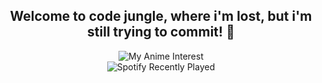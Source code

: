 <div align="center">

## Welcome to code jungle, where i'm lost, but i'm still trying to commit! 👋

<img src="https://i.pinimg.com/originals/10/d8/ba/10d8ba6db5fbe73ef31375870b481e16.gif" alt="My Anime Interest" />
<br>
<img src="https://spotify-recently-played-readme.vercel.app/api?user=inoz9pc3jmz6hxgovc7dzrq20&width=500" alt="Spotify Recently Played"/>

</div>
